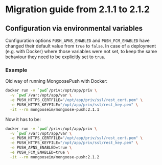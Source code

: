 # Migration guide from 2.1.1 to 2.1.2

## Configuration via environmental variables

Configuration options `PUSH_APNS_ENABLED` and `PUSH_FCM_ENABLED` have changed their default value from `true` to `false`.
In case of a deployment (e.g. with Docker) where those variables were not set,
to keep the same behaviour they need to be explicitly set to `true`.

### Example

Old way of running MongoosePush with Docker:

```bash
docker run -v `pwd`/priv:/opt/app/priv \
  -v `pwd`/var:/opt/app/var \
  -e PUSH_HTTPS_CERTFILE="/opt/app/priv/ssl/rest_cert.pem" \
  -e PUSH_HTTPS_KEYFILE="/opt/app/priv/ssl/rest_key.pem" \
  -it --rm mongooseim/mongoose-push:2.1.1
```

Now it has to be:

```bash
docker run -v `pwd`/priv:/opt/app/priv \
  -v `pwd`/var:/opt/app/var \
  -e PUSH_HTTPS_CERTFILE="/opt/app/priv/ssl/rest_cert.pem" \
  -e PUSH_HTTPS_KEYFILE="/opt/app/priv/ssl/rest_key.pem" \
  -e PUSH_APNS_ENABLED=true \
  -e PUSH_FCM_ENABLED=true \
  -it --rm mongooseim/mongoose-push:2.1.2
```
